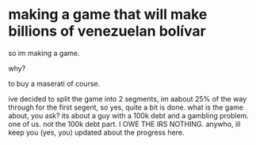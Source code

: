 # making a game that will make billions of venezuelan bolívar

so im making a game. 

why?

to buy a maserati of course. 

ive decided to split the game into 2 segments, im aabout 25% of the way through for the first segent, so yes, quite a bit is done. what is the game about, you ask?
its about a guy with a 100k debt and a gambling problem. one of us. not the 100k debt part. I OWE THE IRS NOTHING. anywho, ill keep you (yes, you) updated about the progress here.   